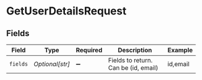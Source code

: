 # GetUserDetailsRequest


## Fields

| Field                                | Type                                 | Required                             | Description                          | Example                              |
| ------------------------------------ | ------------------------------------ | ------------------------------------ | ------------------------------------ | ------------------------------------ |
| `fields`                             | *Optional[str]*                      | :heavy_minus_sign:                   | Fields to return. Can be (id, email) | id,email                             |